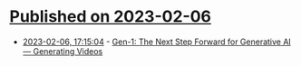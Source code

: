 # [Published on 2023-02-06](index.md)

* [2023-02-06, 17:15:04](https://news.ycombinator.com/item?id=34680593) - [Gen-1: The Next Step Forward for Generative AI — Generating Videos](https://research.runwayml.com/gen1)
